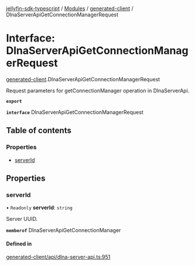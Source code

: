 [jellyfin-sdk-typescript](../README.md) / [Modules](../modules.md) / [generated-client](../modules/generated_client.md) / DlnaServerApiGetConnectionManagerRequest

# Interface: DlnaServerApiGetConnectionManagerRequest

[generated-client](../modules/generated_client.md).DlnaServerApiGetConnectionManagerRequest

Request parameters for getConnectionManager operation in DlnaServerApi.

**`export`**

**`interface`** DlnaServerApiGetConnectionManagerRequest

## Table of contents

### Properties

- [serverId](generated_client.DlnaServerApiGetConnectionManagerRequest.md#serverid)

## Properties

### serverId

• `Readonly` **serverId**: `string`

Server UUID.

**`memberof`** DlnaServerApiGetConnectionManager

#### Defined in

[generated-client/api/dlna-server-api.ts:951](https://github.com/thornbill/jellyfin-sdk-typescript/blob/e4df7f8/src/generated-client/api/dlna-server-api.ts#L951)
